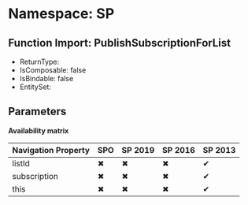 # Namespace: SP

## Function Import: PublishSubscriptionForList

- ReturnType: 
- IsComposable: false
- IsBindable: false
- EntitySet: 

## Parameters

**Availability matrix**

Navigation Property | SPO | SP 2019 | SP 2016 | SP 2013
----------|-----|---------|---------|--------
listId | ✖ | ✖ | ✖ | ✔
subscription | ✖ | ✖ | ✖ | ✔
this | ✖ | ✖ | ✖ | ✔
